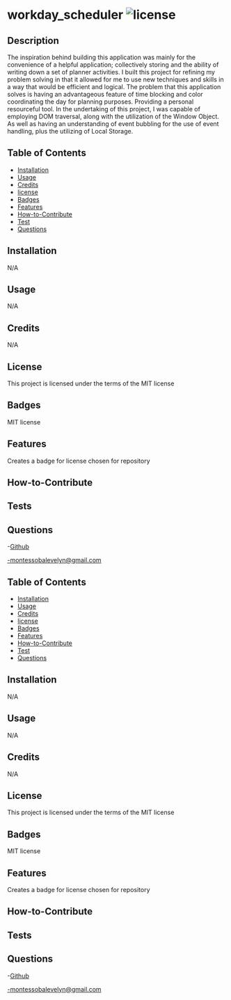 # workday_scheduler ![license](https://img.shields.io/badge/license-MIT-blue.svg)

## Description

The inspiration behind building this application was mainly for the convenience of a helpful application; collectively storing and the ability of writing down a set of planner activities. I built this project for refining my problem solving in that it allowed for me to use new techniques and skills in a way that would be efficient and logical. The problem that this application solves is having an advantageous feature of time blocking and color coordinating the day for planning purposes. Providing a personal resourceful tool. In the undertaking of this project, I was capable of employing DOM traversal, along with the utilization of the Window Object. As well as having an understanding of event bubbling for the use of event handling, plus the utilizing of Local Storage.

## Table of Contents

- [Installation](#installation)
- [Usage](#usage)
- [Credits](#credits)
- [license](#license)
- [Badges](#badges)
- [Features](#features)
- [How-to-Contribute](#how-to-contribute)
- [Test](#test)
- [Questions](#questions)

## Installation

N/A

## Usage

N/A

## Credits

N/A

## License

This project is licensed under the terms of the MIT license

## Badges

MIT license

## Features

Creates a badge for license chosen for repository

## How-to-Contribute

## Tests

## Questions

-[Github](https://github.com/EvelynMS1)

-montessobalevelyn@gmail.com

## Table of Contents

- [Installation](#installation)
- [Usage](#usage)
- [Credits](#credits)
- [license](#license)
- [Badges](#badges)
- [Features](#features)
- [How-to-Contribute](#how-to-contribute)
- [Test](#test)
- [Questions](#questions)

## Installation

N/A

## Usage

N/A

## Credits

N/A

## License

This project is licensed under the terms of the MIT license

## Badges

MIT license

## Features

Creates a badge for license chosen for repository

## How-to-Contribute

## Tests

## Questions

-[Github](https://github.com/EvelynMS1)

-montessobalevelyn@gmail.com
